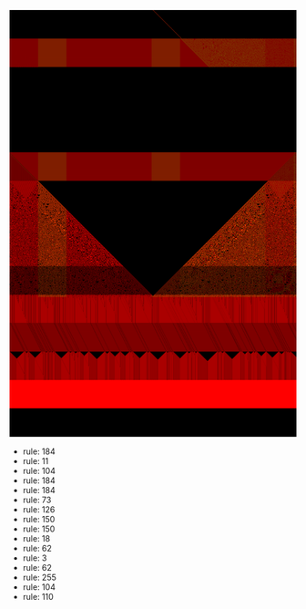 ![photo](./output.png) 
 * rule: 184
* rule: 11
* rule: 104
* rule: 184
* rule: 184
* rule: 73
* rule: 126
* rule: 150
* rule: 150
* rule: 18
* rule: 62
* rule: 3
* rule: 62
* rule: 255
* rule: 104
* rule: 110
